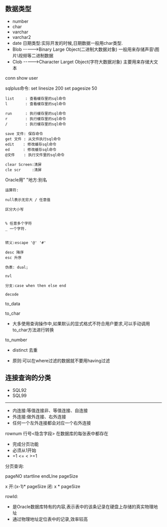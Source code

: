 数据类型
--------
* number
* char
* varchar
* varchar2
* date 日期类型:实际开发的时候,日期数据一般用char类型.
* Blob  ----->Binary Large Object(二进制大数据对象) 一般用来存储声音\图片\视频等二进制数据
* Clob  ----->Character Larget Object(字符大数据对象) 主要用来存储大文本




conn 
show user


sqlplus命令:
set linesize 200
set pagesize 50

	list 	 : 查看缓存里的sql命令
	l		 : 查看缓存里的sql命令

	run 	 : 执行缓存里的sql命令
	r  		 : 执行缓存里的sql命令
	/ 	  	 : 执行缓存里的sql命令

	save 文件: 保存命令
	get 文件 : 从文件执行sql命令
	edit    : 修改缓存sql命令
	ed      : 修改缓存sql命令
	@文件    : 执行文件里的sql命令

	clear Screen:清屏
	cle scr		:清屏

Oracle用" "地方:别名

	运算符:

	null表示无穷大 / 任意值

	区分大小写


	% 任意多个字符
	_ 一个字符.


	转义:escape '@' '#'

	desc 降序
	esc 升序

	伪表: dual;

	nvl

	分支:case when then else end

	decode


to_data

to_char 
* 大多使用查询操作中,如果默认的显式格式不符合用户要求,可以手动调用to_char方法进行转换

to_number


* distinct 去重
	

* 原则:可以在where过滤的数据就不要用having过滤



连接查询的分类
---------------
* SQL92
* SQL99

--------------------------------------

* 内连接:等值连接非、等值连接、自连接
* 外连接:做外连接、右外连接
* 任何一个左外连接都会对应一个右外连接

rownum 行号<隐含字段> 在数据库的每张表中都存在
* 完成分页功能
* 必须从1开始
*  =1 <= <  >=1




分页查询:

pageNO       startline                 endLIne               pageSize
  
  x		开:(x-1)* pageSize          闭: x * pageSize


rowId:

* 是Oracle数据库特有的内容,表示表中的该条记录在硬盘上存储的真实物理地址
* 通过物理地址定位表中的记录,效率较高